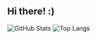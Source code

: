 ## Hi there! :)
![GitHub Stats](https://github-readme-stats.vercel.app/api?username=espindoolaa&show_icons=true&rank_icon=github)
![Top Langs](https://github-readme-stats.vercel.app/api/top-langs/?username=espindoolaa&hide_progress=true)
